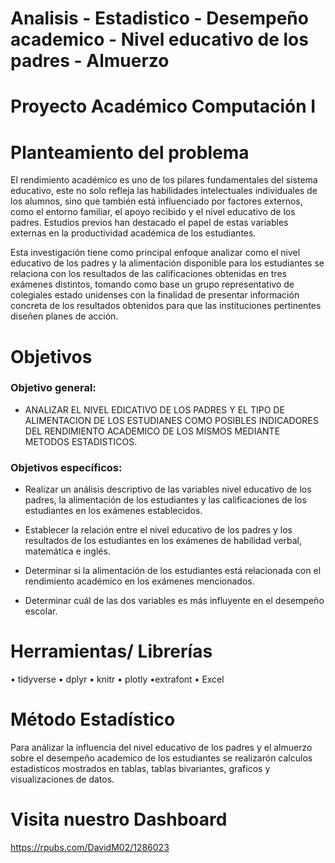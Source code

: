 # Analisis - Estadistico - Desempeño academico - Nivel educativo de los padres - Almuerzo
# Proyecto Académico Computación I
# Planteamiento del problema 
El rendimiento académico es uno de los pilares fundamentales del sistema educativo, este no solo refleja las habilidades intelectuales individuales de los alumnos, sino que también está influenciado por factores externos, como el entorno familiar, el apoyo recibido y el nivel educativo de los padres. Estudios previos han destacado el papel de estas variables externas en la productividad académica de los estudiantes.

Esta investigación tiene como principal enfoque analizar como el nivel educativo de los padres y la alimentación disponible para los estudiantes se relaciona con los resultados de las calificaciones obtenidas en tres exámenes distintos, tomando como base un grupo representativo de colegiales estado unidenses con la finalidad de presentar información concreta de los resultados obtenidos para que las instituciones pertinentes diseñen planes de acción.

# Objetivos
### Objetivo general:

* ANALIZAR EL NIVEL EDICATIVO DE LOS PADRES Y EL TIPO DE ALIMENTACION DE LOS ESTUDIANES COMO POSIBLES INDICADORES DEL RENDIMIENTO ACADEMICO DE LOS MISMOS MEDIANTE METODOS ESTADISTICOS.

### Objetivos específicos:

* Realizar un análisis descriptivo de las variables nivel educativo de los padres, la alimentación de los estudiantes y las calificaciones de los estudiantes en los exámenes establecidos.

* Establecer la relación entre el nivel educativo de los padres y los resultados de los estudiantes en los exámenes de habilidad verbal, matemática e inglés.

* Determinar si la alimentación de los estudiantes está relacionada con el rendimiento académico en los exámenes mencionados.

* Determinar cuál de las dos variables es más influyente en el desempeño escolar.

# Herramientas/ Librerías
• tidyverse • dplyr • knitr • plotly •extrafont • Excel 

# Método Estadístico
Para análizar la influencia del nivel educativo de los padres y el almuerzo sobre el desempeño academico de los estudiantes se realizarón calculos estadisticos mostrados en tablas, tablas bivariantes, graficos y visualizaciones de datos.

# Visita nuestro Dashboard
https://rpubs.com/DavidM02/1286023

